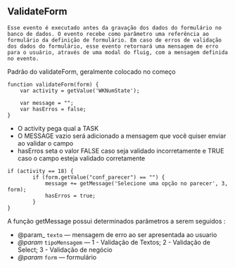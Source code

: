 ##  ValidateForm
```
Esse evento é executado antes da gravação dos dados do formulário no banco de dados. O evento recebe como parâmetro uma referência ao formulário da definição de formulário. Em caso de erros de validação dos dados do formulário, esse evento retornará uma mensagem de erro para o usuário, através de uma modal do fluig, com a mensagem definida no evento.
```
Padrão do validateForm, geralmente colocado no começo
```
function validateForm(form) {
    var activity = getValue('WKNumState');

    var message = "";
    var hasErros = false;
}
```
* O activity pega qual a TASK
* O MESSAGE vazio será adicionado a mensagem que você quiser enviar ao validar o campo
*  hasErros seta o valor FALSE caso seja validado incorretamente e TRUE caso o campo esteja validado corretamente
```
if (activity == 18) {
        if (form.getValue("conf_parecer") == "") {
            message += getMessage('Selecione uma opção no parecer', 3, form);
            hasErros = true;
        }
}
```
A função getMessage possui determinados parâmetros a serem seguidos : 
* @param_ `texto` — mensagem de erro ao ser apresentada ao usuario
* _@param_ `tipoMensagem` — 1 - Validação de Textos; 2 - Validação de Select; 3 - Validação de negócio
* _@param_ `form` — formulário
